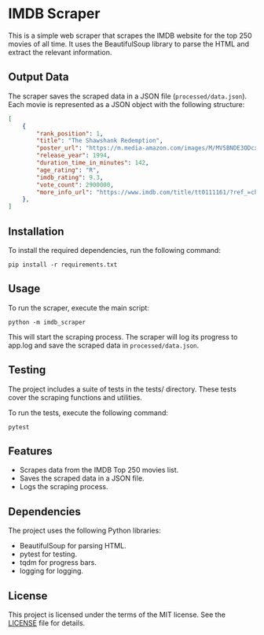 # IMDB Scraper

This is a simple web scraper that scrapes the IMDB website for the top 250 movies of all time. It uses the BeautifulSoup library to parse the HTML and extract the relevant information.

## Output Data

The scraper saves the scraped data in a JSON file (`processed/data.json`). Each movie is represented as a JSON object with the following structure:

```json
[
    {
        "rank_position": 1,
        "title": "The Shawshank Redemption",
        "poster_url": "https://m.media-amazon.com/images/M/MV5BNDE3ODcxYzMtY2YzZC00NmNlLWJiNDMtZDViZWM2MzIxZDYwXkEyXkFqcGdeQXVyNjAwNDUxODI@._V1_QL75_UX140_CR0,1,140,207_.jpg",
        "release_year": 1994,
        "duration_time_in_minutes": 142,
        "age_rating": "R",
        "imdb_rating": 9.3,
        "vote_count": 2900000,
        "more_info_url": "https://www.imdb.com/title/tt0111161/?ref_=chttp_t_1"
    },
]
```

## Installation

To install the required dependencies, run the following command:
```
pip install -r requirements.txt
```

## Usage

To run the scraper, execute the main script:
```
python -m imdb_scraper
```

This will start the scraping process. The scraper will log its progress to app.log and save the scraped data in `processed/data.json`.

## Testing

The project includes a suite of tests in the tests/ directory. These tests cover the scraping functions and utilities.

To run the tests, execute the following command:
```
pytest
```

## Features

- Scrapes data from the IMDB Top 250 movies list.
- Saves the scraped data in a JSON file.
- Logs the scraping process.

## Dependencies

The project uses the following Python libraries:

- BeautifulSoup for parsing HTML.
- pytest for testing.
- tqdm for progress bars.
- logging for logging.

## License

This project is licensed under the terms of the MIT license. See the [LICENSE](LICENSE) file for details.
